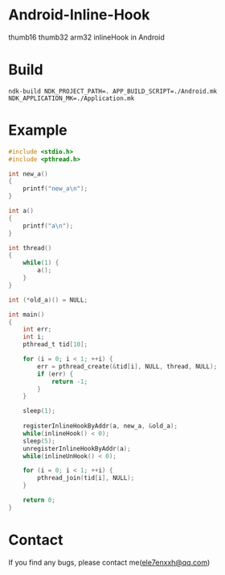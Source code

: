 # Android-Inline-Hook
thumb16 thumb32 arm32 inlineHook in Android

# Build
```ndk-build NDK_PROJECT_PATH=. APP_BUILD_SCRIPT=./Android.mk NDK_APPLICATION_MK=./Application.mk```

# Example
```C
#include <stdio.h>
#include <pthread.h>

int new_a()
{
	printf("new_a\n");
}

int a()
{
	printf("a\n");
}

int thread()
{
	while(1) {
		a();
	}
}

int (*old_a)() = NULL;

int main()
{
	int err;
	int i;
	pthread_t tid[10];

	for (i = 0; i < 1; ++i) {
		err = pthread_create(&tid[i], NULL, thread, NULL);
		if (err) {
			return -1;
		}
	}

	sleep(1);
	
	registerInlineHookByAddr(a, new_a, &old_a);
	while(inlineHook() < 0);
	sleep(5);
	unregisterInlineHookByAddr(a);
	while(inlineUnHook() < 0);

	for (i = 0; i < 1; ++i) {
		pthread_join(tid[i], NULL);
	}

	return 0;
}
```

# Contact
If you find any bugs, please contact me(ele7enxxh@qq.com)
